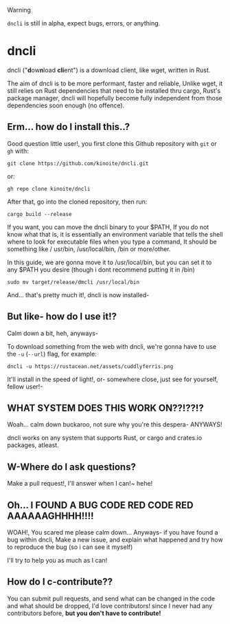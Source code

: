 > [!WARNING]
> ``dncli`` is still in alpha, expect bugs, errors, or anything.

# dncli
dncli ("**d**ow**n**load **cli**ent") is a download client, like wget, written in Rust.

The aim of dncli is to be more 
performant, faster and reliable, 
Unlike wget, it still relies on Rust 
dependencies that need to be 
installed thru cargo, Rust's package 
manager, dncli will hopefully become 
fully independent from those 
dependencies soon enough (no offence).

## Erm... how do I install this..?

Good question little user!, you first 
clone this Github repository with ``git`` or ``gh`` with:

```
git clone https://github.com/kinoite/dncli.git
```
or:
```
gh repo clone kinoite/dncli
```

After that, go into the cloned repository, then run:
```
cargo build --release
```

If you want, you can move the dncli binary to your $PATH, If you do not 
know what that is, it is essentially an environment variable that tells the shell where to look for
executable files when you type a command, It should be something like /
usr/bin, /usr/local/bin, /bin or more/other.

In this guide, we are gonna move it 
to /usr/local/bin, but you can set it to any $PATH you desire 
(though i dont recommend putting it in /bin)
```
sudo mv target/release/dmcli /usr/local/bin
```

And... that's pretty much it!, dncli is now installed-

## But like- how do I use it!?

Calm down a bit, heh, anyways-

To download something from the web 
with dncli, we're gonna have to use the ``-u`` (``--url``) flag, 
for example:

```
dncli -u https://rustacean.net/assets/cuddlyferris.png
```

It'll install in the speed of light!, 
or- somewhere close, just see for yourself, fellow user!-

## WHAT SYSTEM DOES THIS WORK ON??!??!?
Woah... calm down buckaroo, not sure 
why you're this despera- ANYWAYS!

dncli works on any system that 
supports Rust, or cargo and crates.io packages, atleast.

## W-Where do I ask questions?
Make a pull request!, I'll answer when I can!~ hehe!

## Oh... I FOUND A BUG CODE RED CODE RED AAAAAAGHHHH!!!!
WOAH!, You scared me please calm down...
Anyways- if you have found a bug within dncli, Make a new issue, and 
explain what happened and try how to reproduce the bug 
(so i can see it myself)

I'll try to help you as much as I can!

## How do I c-contribute??
You can submit pull requests, and send what can be changed in the code and what should be dropped, I'd love contributors! since I never had any contributors before, **but you don't have to contribute!**
